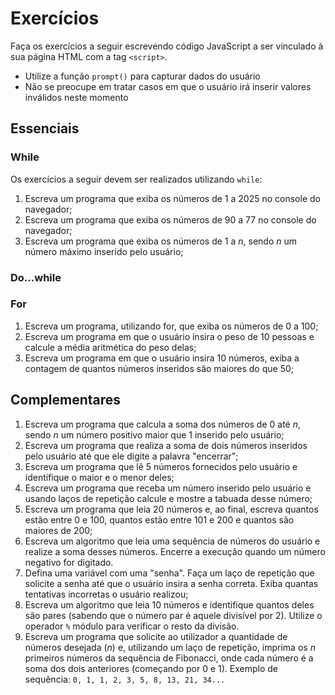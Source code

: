 # Exercícios

Faça os exercícios a seguir escrevendo código JavaScript a ser vinculado à sua página HTML com a tag `<script>`.

-   Utilize a função `prompt()` para capturar dados do usuário
-   Não se preocupe em tratar casos em que o usuário irá inserir valores inválidos neste momento

## Essenciais

### While

Os exercícios a seguir devem ser realizados utilizando `while`:

1. Escreva um programa que exiba os números de 1 a 2025 no console do navegador;
2. Escreva um programa que exiba os números de 90 a 77 no console do navegador;
3. Escreva um programa que exiba os números de 1 a _n_, sendo _n_ um número máximo inserido pelo usuário;

### Do...while



### For

1. Escreva um programa, utilizando for, que exiba os números de 0 a 100;
2. Escreva um programa em que o usuário insira o peso de 10 pessoas e calcule a média aritmética do peso delas;
3. Escreva um programa em que o usuário insira 10 números, exiba a contagem de quantos números inseridos são maiores do que 50;

## Complementares

1. Escreva um programa que calcula a soma dos números de 0 até _n_, sendo _n_ um número positivo maior que 1 inserido pelo usuário;
2. Escreva um programa que realiza a soma de dois números inseridos pelo usuário até que ele digite a palavra "encerrar";
3. Escreva um programa que lê 5 números fornecidos pelo usuário e identifique o maior e o menor deles;
4. Escreva um programa que receba um número inserido pelo usuário e usando laços de repetição calcule e mostre a tabuada desse número;
5. Escreva um programa que leia 20 números e, ao final, escreva quantos estão entre 0 e 100, quantos estão entre 101 e 200 e quantos são maiores de 200;
6. Escreva um algoritmo que leia uma sequência de números do usuário e realize a soma desses números. Encerre a execução quando um número negativo for digitado.
7. Defina uma variável com uma "senha". Faça um laço de repetição que solicite a senha até que o usuário insira a senha correta. Exiba quantas tentativas incorretas o usuário realizou;
8. Escreva um algoritmo que leia 10 números e identifique quantos deles são pares (sabendo que o número par é aquele divisível por 2). Utilize o operador `%` módulo para verificar o resto da divisão.
9. Escreva um programa que solicite ao utilizador a quantidade de números desejada (_n_) e, utilizando um laço de repetição, imprima os _n_ primeiros números da sequência de Fibonacci, onde cada número é a soma dos dois anteriores (começando por 0 e 1). Exemplo de sequência: `0, 1, 1, 2, 3, 5, 8, 13, 21, 34...`
